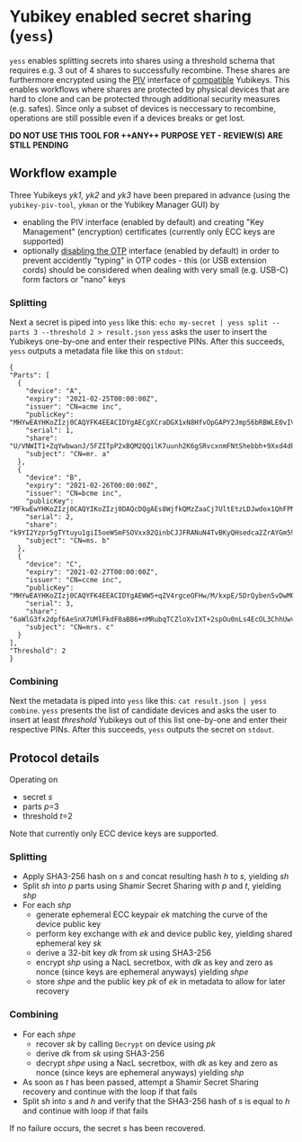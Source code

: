 # Yubikey enabled secret sharing (`yess`)

`yess` enables splitting secrets into shares using a threshold schema that requires e.g. 3 out of 4 shares to successfully recombine. These shares are furthermore encrypted using the [PIV](https://en.wikipedia.org/wiki/FIPS_201) interface of [compatible](https://www.yubico.com/products/compare-products-series/) Yubikeys. This enables workflows where shares are protected by physical devices that are hard to clone and can be protected through additional security measures (e.g. safes). Since only a subset of devices is neccessary to recombine, operations are still possible even if a devices breaks or get lost.

**DO NOT USE THIS TOOL FOR ++ANY++ PURPOSE YET - REVIEW(S) ARE STILL PENDING**

## Workflow example

Three Yubikeys _yk1_, _yk2_ and _yk3_ have been prepared in advance (using the `yubikey-piv-tool`, `ykman` or the Yubikey Manager GUI) by

- enabling the PIV interface (enabled by default) and creating "Key Management" (encryption) certificates (currently only ECC keys are supported)
- optionally [disabling the OTP](https://support.yubico.com/support/solutions/articles/15000006440-accidentally-triggering-otp-codes-with-your-nano-yubikey) interface (enabled by default) in order to prevent accidently "typing" in OTP codes - this (or USB extension cords) should be considered when dealing with very small (e.g. USB-C) form factors or "nano" keys

### Splitting

Next a secret is piped into `yess` like this: `echo my-secret | yess split --parts 3 --threshold 2 > result.json` `yess` asks the user to insert the Yubikeys one-by-one and enter their respective PINs. After this succeeds, `yess` outputs a metadata file like this on `stdout`:

```
{
"Parts": [
  {
    "device": "A",
    "expiry": "2021-02-25T00:00:00Z",
    "issuer": "CN=acme inc",
    "publicKey": "MHYwEAYHKoZIzj0CAQYFK4EEACIDYgAECgXCraDGX1xN8HfvOpGAPY2Jmp56bRBWLE0vIVxk4CsyDnPyiWF3Vq3gI1KsWaMZxyXRk+mUprPbbu32pUEv4/a9b7zYwte8lsL4n9DS92EKZbkqxSEa4Xd2kI2klZlz",
    "serial": 1,
    "share": "U/VNWIT1+ZqYwbwanJ/5FZITpP2xBQM2QQilK7uunh2K6gSRvcxnmFNtShebbh+9Xxd4dPZ+U3aqKx3IT3FSFtZL",
    "subject": "CN=mr. a"
  },
  {
    "device": "B",
    "expiry": "2021-02-26T00:00:00Z",
    "issuer": "CN=bcme inc",
    "publicKey": "MFkwEwYHKoZIzj0CAQYIKoZIzj0DAQcDQgAEs8WjfkQMzZaaCj7UltEtzLDJwdox1QhFPMQBDqJN0EhT/egUfo+2gC4ibWGpH8PsKrJKJP+F3OIQcX0ZTbUNVg==",
    "serial": 2,
    "share": "k9YI2Yzpr5gTYtuyu1giI5oeWSmFSOVxx82QinbCJJFRANuN4TvBKyQHsedca2ZrAYGm59ci1ZeE1A3F7MVP",
    "subject": "CN=ms. b"
  },
  {
    "device": "C",
    "expiry": "2021-02-27T00:00:00Z",
    "issuer": "CN=ccme inc",
    "publicKey": "MHYwEAYHKoZIzj0CAQYFK4EEACIDYgAEWW5+qZV4rgceOFHw/M/kxpE/5DrQyben5vDwM0cxNCt2dpoNIksQloDnrE58gVVl0kKl5zXQ7zUNYsWLr//rveBHiFEVcYhZOiahMELPa0QqPWJR0+50kCxJ3G9btKbX",
    "serial": 3,
    "share": "6aWlG3fx2dpf6AeSnX7UMlFkdF0aBB6+nMRubqTCZloXvIXT+2spOu0nLs4EcOL3ChhUwv9wJodssUrI",
    "subject": "CN=mrs. c"
  }
],
"Threshold": 2
}
```

### Combining

Next the metadata is piped into `yess` like this: `cat result.json | yess combine`. `yess` presents the list of candidate devices and asks the user to insert at least _threshold_ Yubikeys out of this list one-by-one and enter their respective PINs. After this succeeds, `yess` outputs the secret on `stdout`.

## Protocol details

Operating on

- secret _s_
- parts _p_=3
- threshold _t_=2

Note that currently only ECC device keys are supported.

### Splitting

- Apply SHA3-256 hash on _s_ and concat resulting hash _h_ to _s_, yielding _sh_
- Split _sh_ into _p_ parts using Shamir Secret Sharing with _p_ and _t_, yielding _shp_
- For each _shp_
  - generate ephemeral ECC keypair _ek_ matching the curve of the device public key
  - perform key exchange with _ek_ and device public key, yielding shared ephemeral key _sk_
  - derive a 32-bit key _dk_ from _sk_ using SHA3-256
  - encrypt _shp_ using a NacL secretbox, with _dk_ as key and zero as nonce (since keys are ephemeral anyways) yielding _shpe_
  - store _shpe_ and the public key _pk_ of _ek_ in metadata to allow for later recovery

### Combining

- For each _shpe_
  - recover _sk_ by calling `Decrypt` on device using _pk_
  - derive _dk_ from _sk_ using SHA3-256
  - decrypt _shpe_ using a NacL secretbox, with _dk_ as key and zero as nonce (since keys are ephemeral anyways) yielding _shp_
- As soon as _t_ has been passed, attempt a Shamir Secret Sharing recovery and continue with the loop if that fails
- Split _sh_ into _s_ and _h_ and verify that the SHA3-256 hash of _s_ is equal to _h_ and continue with loop if that fails

If no failure occurs, the secret _s_ has been recovered.

